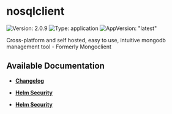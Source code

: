 # nosqlclient

![Version: 2.0.9](https://img.shields.io/badge/Version-2.0.9-informational?style=flat-square) ![Type: application](https://img.shields.io/badge/Type-application-informational?style=flat-square) ![AppVersion: "latest"](https://img.shields.io/badge/AppVersion-"latest"-informational?style=flat-square)

Cross-platform and self hosted, easy to use, intuitive mongodb management tool - Formerly Mongoclient

## Available Documentation

- [**Changelog**](CHANGELOG)

- [**Helm Security**](container-security)

- [**Helm Security**](helm-security)

